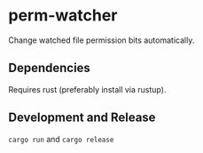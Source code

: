 
perm-watcher
==========

Change watched file permission bits automatically.

Dependencies
------------

Requires rust (preferably install via rustup).

Development and Release
-----------------------

`cargo run` and `cargo release`

